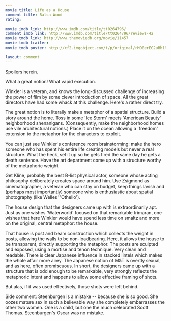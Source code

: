 ```yaml
---
movie title: Life as a House
comment title: Balsa Wood
rating: 

movie imdb link: http://www.imdb.com/title/tt0264796/
comment imdb link: http://www.imdb.com/title/tt0264796/reviews-42
movie tmdb link: http://www.themoviedb.org/movie/11457
movie tmdb trailer: 
movie tmdb poster: http://cf2.imgobject.com/t/p/original/rMO0erEG2uBh1R8Jq3PeC45nKDv.jpg

layout: comment
---
```


Spoilers herein.

What a great notion! What vapid execution.

Winkler is a veteran, and knows the long-discussed challenge of increasing the power of film by some clever introduction of space. All the great directors have had some whack at this challenge. Here's a rather direct try.

The great notion is to literally make a metaphor of a spatial structure. Build a story around the home. Toss in some 'Ice Storm' meets 'American Beauty' neighborhood shenanigans. (Consequently, make the neighborhood homes use vile architectural notions.) Place it on the ocean allowing a 'freedom' extension to the metaphor for the characters to exploit.

You can just see Winkler's conference room brainstorming: make the hero someone who has spent his entire life creating models but never a real structure. What the heck, set it up so he gets fired the same day he gets a death sentence. Have the art department come up with a structure worthy of the metaphoric weight.

Get Kline, probably the best B-list physical actor, someone whose acting philosophy deliberately creates space around him. Use Zsigmond as cinematographer, a veteran who can stay on budget, keep things lavish and (perhaps most importantly) someone who is enthusiastic about spatial photography (like Welles' 'Othello').

The house design that the designers came up with is extraordinarily apt. Just as one wishes 'Waterworld' focused on that remarkable trimaran, one wishes that here Winkler would have spend less time on smaltz and more on the original, central metaphor: the house.

That house is post and beam construction which collects the weight in posts, allowing the walls to be non-loadbearing. Here, it allows the house to be transparent, directly supporting the metaphor. The posts are sculpted and exposed, using a mortise and tenon technique. Very clean and readable. There is clear Japanese influence in stacked lintels which makes the whole affair more airey. The Japanese notion of M&amp;T is overtly sexual, and as here, often promiscuous. In short, the designers came up with a structure that is odd enough to be remarkable, very strongly reflects the metaphoric intent and happens to allow some effective framing of shots.

But alas, if it was used effectively, those shots were left behind.

Side comment: Steenburgen is a mistake -- because she is so good. She oozes mature sex in such a believable way she completely embarrasses the other two women. One is a child, but one the much celebrated Scott Thomas. Steenburgen's Oscar was no mistake.